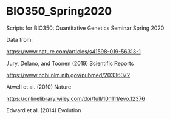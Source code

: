# BIO350_Spring2020
Scripts for BIO350: Quantitative Genetics Seminar Spring 2020

Data from:

https://www.nature.com/articles/s41598-019-56313-1

Jury, Delano, and Toonen (2019) Scientific Reports


https://www.ncbi.nlm.nih.gov/pubmed/20336072

Atwell et al. (2010) Nature

https://onlinelibrary.wiley.com/doi/full/10.1111/evo.12376

Edward et al. (2014) Evolution
